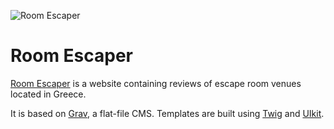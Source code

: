![Room Escaper](http://roomescaper.gr/github_icon.png)

# Room Escaper

[Room Escaper](http://www.roomescaper.gr) is a website containing reviews of escape room venues located in Greece.

It is based on [Grav](https://getgrav.org), a flat-file CMS. Templates are built using [Twig](https://github.com/twigphp/Twig) and [UIkit](https://github.com/uikit/uikit).
